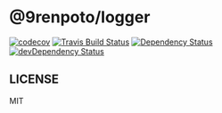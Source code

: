 # @9renpoto/logger

[![codecov][codedov-image]][codecov-url] [![Travis Build Status][travis-image]][travis-url] [![Dependency Status][david-dm-image]][david-dm-url] [![devDependency Status][dev-david-dm-image]][dev-david-dm-url]

## LICENSE

MIT

[codecov-url]: https://codecov.io/gh/9renpoto/logger.js
[codedov-image]: https://codecov.io/gh/9renpoto/logger.js/branch/master/graph/badge.svg
[david-dm-image]: https://david-dm.org/9renpoto/logger.js.svg
[david-dm-url]: https://david-dm.org/9renpoto/logger.js
[dev-david-dm-image]: https://david-dm.org/9renpoto/logger.js/dev-status.svg
[dev-david-dm-url]: https://david-dm.org/9renpoto/logger.js?type=dev
[travis-image]: https://travis-ci.org/9renpoto/logger.js.svg?branch=master
[travis-url]: https://travis-ci.org/9renpoto/logger.js
